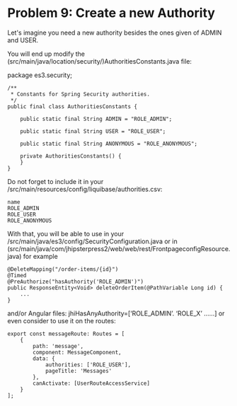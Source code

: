 # Problem 9: Create a new Authority

Let's imagine you need a new authority besides the ones given of ADMIN and USER.

You will end up modify the (src/main/java/location/security/)AuthoritiesConstants.java file:

package es3.security;

	/**
	 * Constants for Spring Security authorities.
	 */
	public final class AuthoritiesConstants {
	
	    public static final String ADMIN = "ROLE_ADMIN";
	
	    public static final String USER = "ROLE_USER";
	
	    public static final String ANONYMOUS = "ROLE_ANONYMOUS";
	
	    private AuthoritiesConstants() {
	    }
	}

Do not forget to include it in your /src/main/resources/config/liquibase/authorities.csv:

	name
	ROLE_ADMIN
	ROLE_USER
	ROLE_ANONYMOUS


With that, you will be able to use in your /src/main/java/es3/config/SecurityConfiguration.java or in (src/main/java/com/jhipsterpress2/web/web/rest/FrontpageconfigResource.java) for example
	
	@DeleteMapping("/order-items/{id}")
	@Timed
	@PreAuthorize("hasAuthority('ROLE_ADMIN')")
	public ResponseEntity<Void> deleteOrderItem(@PathVariable Long id) {
	    ...
	}

and/or Angular files: jhiHasAnyAuthority=[‘ROLE_ADMIN’. ‘ROLE_X’ ……] or even consider to use it on the routes:

	export const messageRoute: Routes = [
	    {
	        path: 'message',
	        component: MessageComponent,
	        data: {
	            authorities: ['ROLE_USER'],
	            pageTitle: 'Messages'
	        },
	        canActivate: [UserRouteAccessService]
	    }
	];
